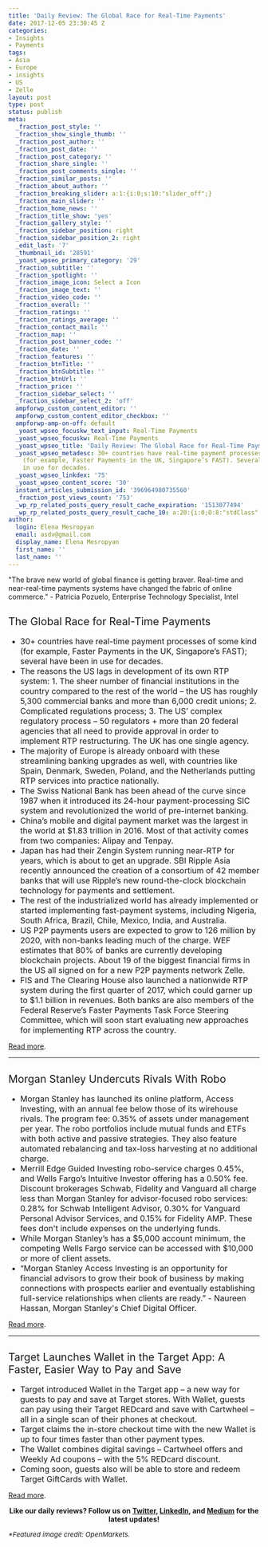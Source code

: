 ```yaml
---
title: 'Daily Review: The Global Race for Real-Time Payments'
date: 2017-12-05 23:30:45 Z
categories:
- Insights
- Payments
tags:
- Asia
- Europe
- insights
- US
- Zelle
layout: post
type: post
status: publish
meta:
  _fraction_post_style: ''
  _fraction_show_single_thumb: ''
  _fraction_post_author: ''
  _fraction_post_date: ''
  _fraction_post_category: ''
  _fraction_share_single: ''
  _fraction_post_comments_single: ''
  _fraction_similar_posts: ''
  _fraction_about_author: ''
  _fraction_breaking_slider: a:1:{i:0;s:10:"slider_off";}
  _fraction_main_slider: ''
  _fraction_home_news: ''
  _fraction_title_show: 'yes'
  _fraction_gallery_style: ''
  _fraction_sidebar_position: right
  _fraction_sidebar_position_2: right
  _edit_last: '7'
  _thumbnail_id: '28591'
  _yoast_wpseo_primary_category: '29'
  _fraction_subtitle: ''
  _fraction_spotlight: ''
  _fraction_image_icon: Select a Icon
  _fraction_image_text: ''
  _fraction_video_code: ''
  _fraction_overall: ''
  _fraction_ratings: ''
  _fraction_ratings_average: ''
  _fraction_contact_mail: ''
  _fraction_map: ''
  _fraction_post_banner_code: ''
  _fraction_date: ''
  _fraction_features: ''
  _fraction_btnTitle: ''
  _fraction_btnSubtitle: ''
  _fraction_btnUrl: ''
  _fraction_price: ''
  _fraction_sidebar_select: ''
  _fraction_sidebar_select_2: 'off'
  ampforwp_custom_content_editor: ''
  ampforwp_custom_content_editor_checkbox: ''
  ampforwp-amp-on-off: default
  _yoast_wpseo_focuskw_text_input: Real-Time Payments
  _yoast_wpseo_focuskw: Real-Time Payments
  _yoast_wpseo_title: 'Daily Review: The Global Race for Real-Time Payments'
  _yoast_wpseo_metadesc: 30+ countries have real-time payment processes of some kind
    (for example, Faster Payments in the UK, Singapore’s FAST). Several have been
    in use for decades.
  _yoast_wpseo_linkdex: '75'
  _yoast_wpseo_content_score: '30'
  instant_articles_submission_id: '396964980735560'
  _fraction_post_views_count: '753'
  _wp_rp_related_posts_query_result_cache_expiration: '1513077494'
  _wp_rp_related_posts_query_result_cache_10: a:20:{i:0;O:8:"stdClass":2:{s:7:"post_id";s:5:"27157";s:5:"score";s:18:"109.89666114680085";}i:1;O:8:"stdClass":2:{s:7:"post_id";s:5:"28530";s:5:"score";s:18:"108.36231970996036";}i:2;O:8:"stdClass":2:{s:7:"post_id";s:5:"28326";s:5:"score";s:18:"106.72118116641731";}i:3;O:8:"stdClass":2:{s:7:"post_id";s:5:"27136";s:5:"score";s:18:"102.76565372729415";}i:4;O:8:"stdClass":2:{s:7:"post_id";s:5:"28500";s:5:"score";s:18:"102.75126282168665";}i:5;O:8:"stdClass":2:{s:7:"post_id";s:5:"27343";s:5:"score";s:18:"102.75126282168665";}i:6;O:8:"stdClass":2:{s:7:"post_id";s:5:"28597";s:5:"score";s:17:"99.50212947207626";}i:7;O:8:"stdClass":2:{s:7:"post_id";s:5:"25125";s:5:"score";s:17:"99.20233098067115";}i:8;O:8:"stdClass":2:{s:7:"post_id";s:5:"26953";s:5:"score";s:17:"97.56119243712811";}i:9;O:8:"stdClass":2:{s:7:"post_id";s:5:"24849";s:5:"score";s:17:"97.47314816229374";}i:10;O:8:"stdClass":2:{s:7:"post_id";s:5:"23816";s:5:"score";s:17:"97.47314816229374";}i:11;O:8:"stdClass":2:{s:7:"post_id";s:5:"28403";s:5:"score";s:17:"97.17334967088864";}i:12;O:8:"stdClass":2:{s:7:"post_id";s:5:"27376";s:5:"score";s:17:"65.44614359503328";}i:13;O:8:"stdClass":2:{s:7:"post_id";s:4:"9262";s:5:"score";s:17:"64.44128022117789";}i:14;O:8:"stdClass":2:{s:7:"post_id";s:5:"24359";s:5:"score";s:16:"64.2478308536436";}i:15;O:8:"stdClass":2:{s:7:"post_id";s:5:"16405";s:5:"score";s:17:"63.11655592786199";}i:16;O:8:"stdClass":2:{s:7:"post_id";s:5:"26690";s:5:"score";s:17:"62.41330961159546";}i:17;O:8:"stdClass":2:{s:7:"post_id";s:5:"28274";s:5:"score";s:17:"59.89786311273951";}i:18;O:8:"stdClass":2:{s:7:"post_id";s:5:"28200";s:5:"score";s:17:"59.56967559482279";}i:19;O:8:"stdClass":2:{s:7:"post_id";s:5:"28386";s:5:"score";s:17:"59.22817336929073";}}
author:
  login: Elena Mesropyan
  email: asdv@gmail.com
  display_name: Elena Mesropyan
  first_name: ''
  last_name: ''
---
```


<p><span style="font-weight: 400;">"The brave new world of global finance is getting braver. Real-time and near-real-time payments systems have changed the fabric of online commerce." - Patricia Pozuelo, Enterprise Technology Specialist, Intel</span></p>
<h2><span style="font-weight: 400;">The Global Race for Real-Time Payments</span></h2>
<ul>
<li style="font-weight: 400;"><span style="font-weight: 400; font-size: 12pt;">30+ countries have real-time payment processes of some kind (for example, Faster Payments in the UK, Singapore’s FAST); several have been in use for decades. </span></li>
<li style="font-weight: 400;"><span style="font-weight: 400; font-size: 12pt;">The reasons the US lags in development of its own RTP system: 1. The sheer number of financial institutions in the country compared to the rest of the world – the US has roughly 5,300 commercial banks and more than 6,000 credit unions; 2. Complicated regulations process; 3. The US’ complex regulatory process – 50 regulators + more than 20 federal agencies that all need to provide approval in order to implement RTP restructuring. The UK has one single agency.</span></li>
<li style="font-weight: 400;"><span style="font-weight: 400; font-size: 12pt;">The majority of Europe is already onboard with these streamlining banking upgrades as well, with countries like Spain, Denmark, Sweden, Poland, and the Netherlands putting RTP services into practice nationally.</span></li>
<li style="font-weight: 400;"><span style="font-weight: 400; font-size: 12pt;">The Swiss National Bank has been ahead of the curve since 1987 when it introduced its 24-hour payment-processing SIC system and revolutionized the world of pre-internet banking.</span></li>
<li style="font-weight: 400;"><span style="font-weight: 400; font-size: 12pt;">China’s mobile and digital payment market was the largest in the world at $1.83 trillion in 2016. Most of that activity comes from two companies: Alipay and Tenpay.</span></li>
<li style="font-weight: 400;"><span style="font-weight: 400; font-size: 12pt;">Japan has had their Zengin System running near-RTP for years, which is about to get an upgrade. SBI Ripple Asia recently announced the creation of a consortium of 42 member banks that will use Ripple’s new round-the-clock blockchain technology for payments and settlement.</span></li>
<li style="font-weight: 400;"><span style="font-weight: 400; font-size: 12pt;">The rest of the industrialized world has already implemented or started implementing fast-payment systems, including Nigeria, South Africa, Brazil, Chile, Mexico, India, and Australia.</span></li>
<li style="font-weight: 400;"><span style="font-weight: 400; font-size: 12pt;">US P2P payments users are expected to grow to 126 million by 2020, with non-banks leading much of the charge. WEF estimates that 80% of banks are currently developing blockchain projects. About 19 of the biggest financial firms in the US all signed on for a new P2P payments network Zelle. </span></li>
<li style="font-weight: 400;"><span style="font-weight: 400; font-size: 12pt;">FIS and The Clearing House also launched a nationwide RTP system during the first quarter of 2017, which could garner up to $1.1 billion in revenues. Both banks are also members of the Federal Reserve’s Faster Payments Task Force Steering Committee, which will soon start evaluating new approaches for implementing RTP across the country.</span></li>
</ul>
<p><a href="https://itpeernetwork.intel.com/global-race-real-time-payments/"><span style="font-weight: 400;">Read more</span></a><span style="font-weight: 400;">.</span></p>
<hr />
<h2><span style="font-weight: 400;">Morgan Stanley Undercuts Rivals With Robo</span></h2>
<ul>
<li style="font-weight: 400;"><span style="font-size: 12pt;"><span style="font-weight: 400;">Morgan Stanley</span><span style="font-weight: 400;"> has launched its online platform, Access Investing, with an annual fee below those of its wirehouse rivals. The program fee: 0.35% of assets under management per year. The robo portfolios include mutual funds and ETFs with both active and passive strategies. They also feature automated rebalancing and tax-loss harvesting at no additional charge.</span></span></li>
<li style="font-weight: 400;"><span style="font-weight: 400; font-size: 12pt;">Merrill Edge Guided Investing robo-service charges 0.45%, and Wells Fargo’s Intuitive Investor offering has a 0.50% fee. Discount brokerages Schwab, Fidelity and Vanguard all charge less than Morgan Stanley for advisor-focused robo services: 0.28% for Schwab Intelligent Advisor, 0.30% for Vanguard Personal Advisor Services, and 0.15% for Fidelity AMP. These fees don't include expenses on the underlying funds. </span></li>
<li style="font-weight: 400;"><span style="font-weight: 400; font-size: 12pt;">While Morgan Stanley’s has a $5,000 account minimum, the competing Wells Fargo service can be accessed with $10,000 or more of client assets.</span></li>
<li style="font-weight: 400;"><span style="font-size: 12pt;"><span style="font-weight: 400;">“Morgan Stanley Access Investing is an opportunity for financial advisors to grow their book of business by making connections with prospects earlier and eventually establishing full-service relationships when clients are ready.” - Naureen Hassan, </span><span style="font-weight: 400;">Morgan Stanley's Chief Digital Officer.</span></span></li>
</ul>
<p><a href="http://www.thinkadvisor.com/2017/12/04/morgan-stanley-undercuts-rivals-with-robo"><span style="font-weight: 400;">Read more</span></a><span style="font-weight: 400;">.</span></p>
<hr />
<h2><span style="font-weight: 400;">Target Launches Wallet in the Target App: A Faster, Easier Way to Pay and Save</span></h2>
<ul>
<li style="font-weight: 400;"><span style="font-weight: 400; font-size: 12pt;">Target introduced Wallet in the Target app – a new way for guests to pay and save at Target stores. With Wallet, guests can pay using their Target REDcard and save with Cartwheel – all in a single scan of their phones at checkout.</span></li>
<li style="font-weight: 400;"><span style="font-weight: 400; font-size: 12pt;">Target claims the in-store checkout time with the new Wallet is up to four times faster than other payment types. </span></li>
<li style="font-weight: 400;"><span style="font-weight: 400; font-size: 12pt;">The Wallet combines digital savings – Cartwheel offers and Weekly Ad coupons – with the 5% REDcard discount. </span></li>
<li style="font-weight: 400;"><span style="font-weight: 400; font-size: 12pt;">Coming soon, guests also will be able to store and redeem Target GiftCards with Wallet.</span></li>
</ul>
<p><a href="https://corporate.target.com/article/2017/12/wallet-in-target-app"><span style="font-weight: 400;">Read more</span></a><span style="font-weight: 400;">.</span></p>
<p style="text-align: center;"><b>Like our daily reviews? Follow us on </b><a href="https://twitter.com/LetsTalkPaymnts?lang=en"><b>Twitter</b></a><b>, </b><a href="https://www.linkedin.com/company/3317307/"><b>LinkedIn</b></a><b>, and </b><a href="https://medium.com/@LetsTalkPayments"><b>Medium</b></a><b> for the latest updates! </b></p>
<p><span style="font-size: 10pt;"><i><span style="font-weight: 400;">*Featured image credit: OpenMarkets. </span></i></span></p>

